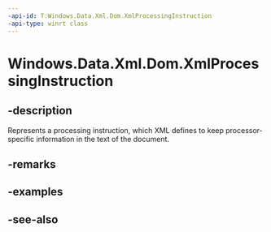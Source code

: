 ```yaml
---
-api-id: T:Windows.Data.Xml.Dom.XmlProcessingInstruction
-api-type: winrt class
---
```


<!-- Class syntax.
public class XmlProcessingInstruction : Windows.Data.Xml.Dom.IXmlNode, Windows.Data.Xml.Dom.IXmlNodeSelector, Windows.Data.Xml.Dom.IXmlNodeSerializer, Windows.Data.Xml.Dom.IXmlProcessingInstruction
-->

# Windows.Data.Xml.Dom.XmlProcessingInstruction

## -description
Represents a processing instruction, which XML defines to keep processor-specific information in the text of the document.

## -remarks

## -examples

## -see-also